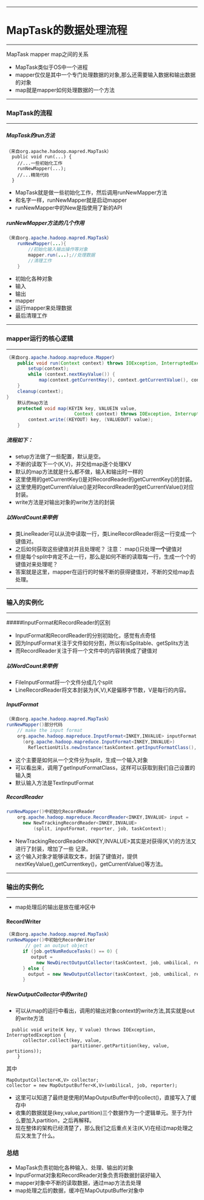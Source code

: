 ***
# MapTask的数据处理流程
***

MapTask mapper map之间的关系

* MapTask类似于OS中一个进程
* mapper仅仅是其中一个专门处理数据的对象,那么还需要输入数据和输出数据的对象
* map就是mapper如何处理数据的一个方法

***
### MapTask的流程
***

##### MapTask的run方法

```
（来自org.apache.hadoop.mapred.MapTask）
  public void run(...) {
    //...一些初始化工作
    runNewMapper(...);
    //...精简代码
  }
```

* MapTask就是做一些初始化工作，然后调用runNewMapper方法
* 和名字一样，runNewMapper就是启动mapper
* runNewMapper中的New是指使用了新的API

##### runNewMapper方法的几个作用

```java
（来自org.apache.hadoop.mapred.MapTask）
    runNewMapper(...){
        //初始化输入输出操作等对象
        mapper.run(...);//处理数据
        //清理工作
    }
```

* 初始化各种对象
 * 输入
 * 输出
 * mapper
* 运行mapper来处理数据
* 最后清理工作

***
### mapper运行的核心逻辑
***

```java
（来自org.apache.hadoop.mapreduce.Mapper）
    public void run(Context context) throws IOException, InterruptedException {
        setup(context);
        while (context.nextKeyValue()) {
            map(context.getCurrentKey(), context.getCurrentValue(), context);
    }
    cleanup(context);
}
    默认的map方法
    protected void map(KEYIN key, VALUEIN value, 
                         Context context) throws IOException, InterruptedException {
        context.write((KEYOUT) key, (VALUEOUT) value);
    }
```
##### 流程如下：
* setup方法做了一些配置，默认是空。
* 不断的读取下一个(K,V)，并交给map逐个处理KV
* 默认的map方法就是什么都不做，输入和输出时一样的
* 这里使用的getCurrentKey()是对RecordReader的getCurrentKey()的封装。
* 这里使用的getCurrentValue()是对RecordReader的getCurrentValue()对应封装。
* write方法是对输出对象的write方法的封装

##### 以WordCount来举例
* 类LineReader可以从流中读取一行，类LineRecordReader将这一行变成一个键值对。
* 之后如何获取这些键值对并且处理呢？  注意： map()只处理**一个**键值对
* 但是每个split中肯定不止一行，那么是如何不断的读取每一行，生成一个个的键值对来处理呢？
* 答案就是这里，mapper在运行的时候不断的获得键值对，不断的交给map去处理。

***
### 输入的实例化
***
#####InputFormat和RecordReader的区别
* InputFormat和RecordReader的分别初始化，感觉有点奇怪
* 因为InputFormat关注于文件如何分割，所以有isSplitable、getSplits方法
* 而RecordReader关注于将一个文件中的内容转换成了键值对

##### 以WordCount来举例
* FileInputFormat将一个文件分成几个split
* LineRecordReader将文本封装为(K,V),K是偏移字节数，V是每行的内容。

##### InputFormat
```java
（来自org.apache.hadoop.mapred.MapTask）
runNewMapper()部分代码
    // make the input format
    org.apache.hadoop.mapreduce.InputFormat<INKEY,INVALUE> inputFormat =
      (org.apache.hadoop.mapreduce.InputFormat<INKEY,INVALUE>)
        ReflectionUtils.newInstance(taskContext.getInputFormatClass(), job);
```

* 这个主要是如何从一个文件分为split，生成一个输入对象
* 可以看出来，调用了getInputFormatClass，这样可以获取到我们自己设置的输入类
* 默认输入方法是TextInputFormat

##### RecordReader

```java
runNewMapper()中初始化RecordReader
    org.apache.hadoop.mapreduce.RecordReader<INKEY,INVALUE> input =
      new NewTrackingRecordReader<INKEY,INVALUE>
          (split, inputFormat, reporter, job, taskContext);
```

* NewTrackingRecordReader&lt;INKEY,INVALUE>其实是对获得(K,V)的方法又进行了封装，增加了一些
记录。
* 这个输入对象才能够读取文本，封装了键值对，提供nextKeyValue(),getCurrentkey()，getCurrentValue()等方法。

***
### 输出的实例化
***
* map处理后的输出是放在缓冲区中

#### RecordWriter

```java
（来自org.apache.hadoop.mapred.MapTask）
runNewMapper()中初始化RecordWriter
       // get an output object
      if (job.getNumReduceTasks() == 0) {
         output =
           new NewDirectOutputCollector(taskContext, job, umbilical, reporter);
      } else {
        output = new NewOutputCollector(taskContext, job, umbilical, reporter);
      }
```

##### NewOutputCollector中的write()

* 可以从map的运行中看出，调用的输出对象context的write方法,其实就是out的write方法

```
  public void write(K key, V value) throws IOException, InterruptedException {
      collector.collect(key, value,
                        partitioner.getPartition(key, value, partitions));
    }
```

其中

```
MapOutputCollector<K,V> collector;
collector = new MapOutputBuffer<K,V>(umbilical, job, reporter);
```

* 这里可以知道了最终是使用的MapOutputBuffer中的collect()，直接写入了缓存中
* 收集的数据就是(key,value,partition)三个数据作为一个逻辑单元。至于为什么要加入partition，之后再解释。
* 现在整体的架构已经清楚了，那么我们之后重点关注(K,V)在经过map处理之后又发生了什么。

### 总结
* MapTask负责初始化各种输入、处理、输出的对象
* InputFormat对象和RecordReader对象负责将数据封装好输入
* mapper对象中不断的读取数据，通过map方法去处理
* map处理之后的数据，缓冲在MapOutputBuffer对象中
